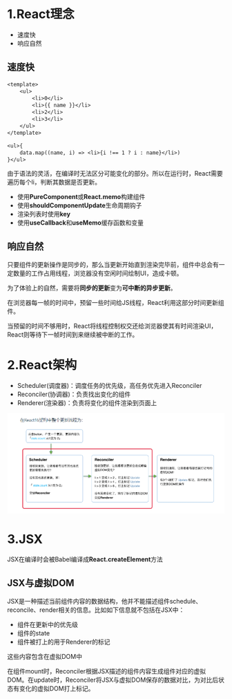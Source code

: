 # 1.React理念
- 速度快
- 响应自然

## 速度快
```
<template>
    <ul>
        <li>0</li>
        <li>{{ name }}</li>
        <li>2</li>
        <li>3</li>
    </ul>
</template>
```

```
<ul>{
    data.map((name, i) => <li>{i !== 1 ? i : name}</li>)
}</ul>
```
由于语法的灵活，在编译时无法区分可能变化的部分。所以在运行时，React需要遍历每个li，判断其数据是否更新。  

- 使用**PureComponent**或**React.memo**构建组件
- 使用**shouldComponentUpdate**生命周期钩子
- 渲染列表时使用**key**
- 使用**useCallback**和**useMemo**缓存函数和变量

## 响应自然
只要组件的更新操作是同步的，那么当更新开始直到渲染完毕前，组件中总会有一定数量的工作占用线程，浏览器没有空闲时间绘制UI，造成卡顿。  

为了体验上的自然，需要将**同步的更新**变为**可中断的异步更新**。  

在浏览器每一帧的时间中，预留一些时间给JS线程，React利用这部分时间更新组件。

当预留的时间不够用时，React将线程控制权交还给浏览器使其有时间渲染UI，React则等待下一帧时间到来继续被中断的工作。

# 2.React架构
- Scheduler(调度器)：调度任务的优先级，高任务优先进入Reconciler
- Reconciler(协调器)：负责找出变化的组件
- Renderer(渲染器)：负责将变化的组件渲染到页面上

![](img/React架构.png)

# 3.JSX
JSX在编译时会被Babel编译成**React.createElement**方法  

## JSX与虚拟DOM
JSX是一种描述当前组件内容的数据结构，他并不能描述组件schedule、reconcile、render相关的信息。比如如下信息就不包括在JSX中：  

- 组件在更新中的优先级
- 组件的state
- 组件被打上的用于Renderer的标记  

这些内容包含在虚拟DOM中  

在组件mount时，Reconciler根据JSX描述的组件内容生成组件对应的虚拟DOM。在update时，Reconciler将JSX与虚拟DOM保存的数据对比，为对比后状态有变化的虚拟DOM打上标记。

